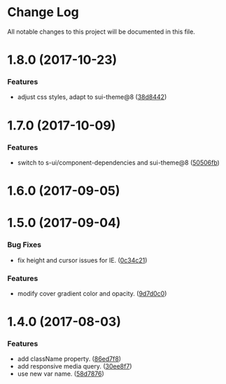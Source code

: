# Change Log

All notable changes to this project will be documented in this file.

<a name="1.8.0"></a>
# 1.8.0 (2017-10-23)


### Features

* adjust css styles, adapt to sui-theme@8 ([38d8442](https://github.com/SUI-Components/sui-components/commit/38d8442))



<a name="1.7.0"></a>
# 1.7.0 (2017-10-09)


### Features

* switch to s-ui/component-dependencies and sui-theme@8 ([50506fb](https://github.com/SUI-Components/sui-components/commit/50506fb))



<a name="1.6.0"></a>
# 1.6.0 (2017-09-05)



<a name="1.5.0"></a>
# 1.5.0 (2017-09-04)


### Bug Fixes

* fix height and cursor issues for IE. ([0c34c21](https://github.com/SUI-Components/sui-components/commit/0c34c21))


### Features

* modify cover gradient color and opacity. ([9d7d0c0](https://github.com/SUI-Components/sui-components/commit/9d7d0c0))



<a name="1.4.0"></a>
# 1.4.0 (2017-08-03)


### Features

* add className property. ([86ed7f8](https://github.com/SUI-Components/sui-components/commit/86ed7f8))
* add responsive media query. ([30ee8f7](https://github.com/SUI-Components/sui-components/commit/30ee8f7))
* use new var name. ([58d7876](https://github.com/SUI-Components/sui-components/commit/58d7876))



